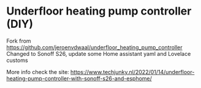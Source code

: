 # Underfloor heating pump controller (DIY)
Fork from https://github.com/jeroenvdwaal/underfloor_heating_pump_controller
Changed to Sonoff S26, update some Home assistant yaml and Lovelace customs

More info check the site: https://www.techjunky.nl/2022/01/14/underfloor-heating-pump-controller-with-sonoff-s26-and-esphome/
